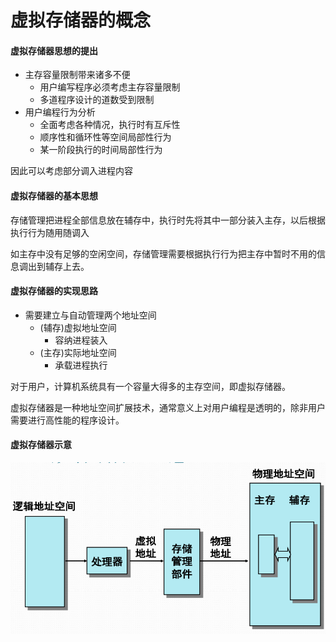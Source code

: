 # 虚拟存储器的概念

#### 虚拟存储器思想的提出

* 主存容量限制带来诸多不便
  * 用户编写程序必须考虑主存容量限制
  * 多道程序设计的道数受到限制
* 用户编程行为分析
  * 全面考虑各种情况，执行时有互斥性
  * 顺序性和循环性等空间局部性行为
  * 某一阶段执行的时间局部性行为

因此可以考虑部分调入进程内容

#### 虚拟存储器的基本思想

存储管理把进程全部信息放在辅存中，执行时先将其中一部分装入主存，以后根据执行行为随用随调入

如主存中没有足够的空闲空间，存储管理需要根据执行行为把主存中暂时不用的信息调出到辅存上去。

#### 虚拟存储器的实现思路

* 需要建立与自动管理两个地址空间
  * \(辅存\)虚拟地址空间
    * 容纳进程装入
  * \(主存\)实际地址空间
    * 承载进程执行

对于用户，计算机系统具有一个容量大得多的主存空间，即虚拟存储器。

虚拟存储器是一种地址空间扩展技术，通常意义上对用户编程是透明的，除非用户需要进行高性能的程序设计。

#### 虚拟存储器示意

![](../../.gitbook/assets/xu-ni-cun-chu-qi-shi-yi-tu.png)

